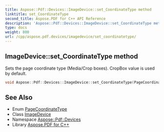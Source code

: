 ```yaml
---
title: Aspose::Pdf::Devices::ImageDevice::set_CoordinateType method
linktitle: set_CoordinateType
second_title: Aspose.PDF for C++ API Reference
description: 'Aspose::Pdf::Devices::ImageDevice::set_CoordinateType method. Sets the page coordinate type (Media/Crop boxes). CropBox value is used by default in C++.'
type: docs
weight: 800
url: /cpp/aspose.pdf.devices/imagedevice/set_coordinatetype/
---
```

## ImageDevice::set_CoordinateType method


Sets the page coordinate type (Media/Crop boxes). CropBox value is used by default.

```cpp
void Aspose::Pdf::Devices::ImageDevice::set_CoordinateType(PageCoordinateType value)
```

## See Also

* Enum [PageCoordinateType](../../../aspose.pdf/pagecoordinatetype/)
* Class [ImageDevice](../)
* Namespace [Aspose::Pdf::Devices](../../)
* Library [Aspose.PDF for C++](../../../)
